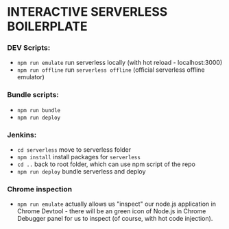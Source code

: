 # INTERACTIVE SERVERLESS BOILERPLATE

### DEV Scripts:
- `npm run emulate` run serverless locally (with hot reload - localhost:3000)
- `npm run offline` run `serverless offline` (official serverless offline emulator)

### Bundle scripts:
- `npm run bundle`
- `npm run deploy`

### Jenkins:
- `cd serverless` move to serverless folder
- `npm install` install packages for `serverless`
- `cd ..` back to root folder, which can use npm script of the repo
- `npm run deploy` bundle serverless and deploy

### Chrome inspection
- `npm run emulate` actually allows us "inspect" our node.js application in Chrome Devtool - there
will be an green icon of Node.js in Chrome Debugger panel for us to inspect (of course, with hot code injection).